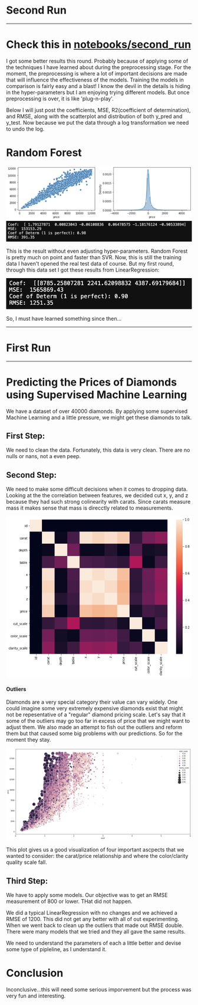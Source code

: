 # Second Run
-------------
# Check this in [notebooks/second_run](https://github.com/WyattGwyon/diamond-price-predictions/blob/master/notebooks/second_run/1_Exploration_Cleaning_2nd.ipynb)
I got some better results this round. Probably because of applying some of the techniques I have learned about during the preprocessing stage. For the moment, the preprocessing is where a lot of important decisions are made that will influence the effectiveness of the models. Training the models in comparison is fairly easy and a blast! I know the devil in the details is hiding in the hyper-parameters but I am enjoying trying different models. But once preprocessing is over, it is like 'plug-n-play'.

Below I will just post the coefficients, MSE, R2(coefficient of determination), and RMSE, along with the scatterplot and distribution of both y_pred and y_test. Now because we put the data through a log transformation we need to undo the log.


# Random Forest
![](img/RandomForest_Fig_without_outliers.png)
![](img/RandomForest_metrics_without_outliers.png)


This is the result without even adjusting hyper-parameters. Random Forest is pretty much on point and faster than SVR. Now, this is still the training data I haven't opened the real test data of course. But my first round, through this data set I got these results from LinearRegression:

![](img/first_run_scores.png)

So, I must have learned something since then...




___________
# First Run
___________
# Predicting the Prices of Diamonds using Supervised Machine Learning
We have a dataset of over 40000 diamonds. 
By applying some supervised Machine Learning and a little pressure, we might get these diamonds to talk. 

## First Step:

We need to clean the data. Fortunately, this data is very clean. There are no nulls or nans, not a even peep. 

## Second Step: 

We need to make some difficult decisions when it comes to dropping data. Looking at the the correlation between features, we decided cut x, y, and z because they had such strong colinearity with carats. Since carats measure mass it makes sense that mass is direcctly related to measurements.

![](img/heatmap.png)

#### Outliers
Diamonds are a very special category their value can vary widely. One could imagine some very extremely expensive diamonds exist that might not be repesentative of a "regular" diamond pricing scale. Let's say that it some of the outliers may go too far in excess of price that we might want to adjust them.
We also made an attempt to fish out the outliers and reform them but that caused some big problems with our predictions. So for the moment they stay.

![](img/scatter_price_carat.png)

This plot gives us a good visualization of four important ascpects that we wanted to consider: the carat/price relationship and where the color/clarity quality scale fall. 

## Third Step:
We have to apply some models. 
Our objective was to get an RMSE measurement of 800 or lower. THat did not happen.

We did a typical LinearRegression with no changes and we achieved a RMSE of 1200. This did not get any better with all of out experimenting. When we went back to clean up the outliers that made out RMSE double. There were many models that we tried and they all gave the same results.

We need to understand the parameters of each a little better and devise some type of pipleline, as I understand it. 

# Conclusion
Inconclusive...this will need some serious imporvement but the process was very fun and interesting. 